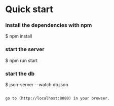# Quick start

### install the dependencies with npm
$ npm install

### start the server
$ npm run start

### start the db
$ json-server --watch db.json
```

go to (http://localhost:8080) in your browser.